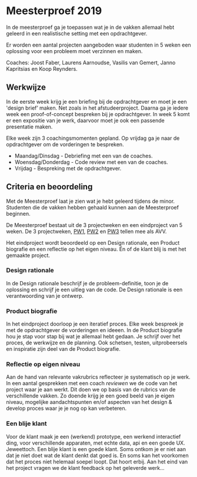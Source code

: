 # Meesterproef 2019

In de meesterproef ga je toepassen wat je in de vakken allemaal hebt geleerd in een realistische setting met een opdrachtgever.

Er worden een aantal projecten aangeboden waar studenten in 5 weken een oplossing voor een probleem moet verzinnen en maken.

Coaches: Joost Faber, Laurens Aarnoudse, Vasilis van Gemert, Janno Kapritsias en Koop Reynders.

## Werkwijze

In de eerste week krijg je een briefing bij de opdrachtgever en moet je een 'design brief’ maken. Net zoals in het afstudeerproject. Daarna ga je iedere week een proof-of-concept bespreken bij je opdrachtgever. In week 5 komt er een expositie van je werk, daarvoor moet je ook een passende presentatie maken.

Elke week zijn 3 coachingsmomenten gepland. Op vrijdag ga je naar de opdrachtgever om de vorderingen te bespreken.

- Maandag/Dinsdag - Debriefing met een van de coaches.
- Woensdag/Donderdag - Code review met een van de coaches.
- Vrijdag - Bespreking met de opdrachtgever.


## Criteria en beoordeling

Met de Meesterproef laat je zien wat je hebt geleerd tijdens de minor. Studenten die de vakken hebben gehaald kunnen aan de Meesterproef beginnen.

De Meesterproef bestaat uit de 3 projectweken en een eindproject van 5 weken. De 3 projectweken, [PW1](https://github.com/cmda-minor-web/project-1-1819), [PW2](https://github.com/cmda-minor-web/project-2-1819) en [PW3](https://github.com/cmda-minor-web/project-3-1819) tellen mee als AVV.

Het eindproject wordt beoordeeld op een Design rationale, een Product biografie en een reflectie op het eigen niveau. Én of de klant blij is met het gemaakte project.

### Design rationale
In de Design rationale beschrijf je de probleem-definitie, toon je de oplossing en schrijf je een uitleg van de code. De Design rationale is een verantwoording van je ontwerp.

### Product biografie
In het eindproject doorloop je een iteratief proces. Elke week bespreek je met de opdrachtgever de vorderingen en ideeen. In de Product biografie hou je stap voor stap bij wat je allemaal hebt gedaan. Je schrijf over het proces, de werkwijze en de planning. Ook schetsen, testen, uitprobeersels en inspiratie zijn deel van de Product biografie.

### Reflectie op eigen niveau
Aan de hand van relevante vakrubrics reflecteer je systematisch op je werk. In een aantal gesprekken met een coach _reviewen_ we de code van het project waar je aan werkt. Dit doen we op basis van de rubrics van de verschillende vakken. Zo doende krijg je een goed beeld van je eigen niveau, mogelijke aandachtspunten en/of aspecten van het design & develop proces waar je je nog op kan verbeteren.

### Een blije klant
Voor de klant maak je een (werkend) prototype, een werkend interactief ding, voor verschillende apparaten, met echte data, api en een goede UX. Jeweettoch. Een blije klant is een goede klant. Soms ontkom je er niet aan dat je niet doet wat de klant denkt dat goed is. En soms kan het voorkomen dat het proces niet helemaal soepel loopt. Dat hoort erbij. Aan het eind van het project vragen we de klant feedback op het geleverde werk... 
